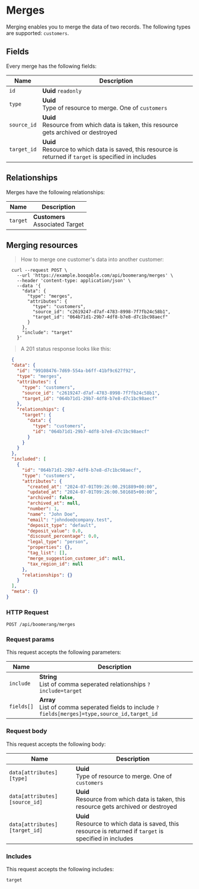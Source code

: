 # Merges

Merging enables you to merge the data of two records. The following types are supported: `customers`.

## Fields
Every merge has the following fields:

Name | Description
-- | --
`id` | **Uuid** `readonly`<br>
`type` | **Uuid** <br>Type of resource to merge. One of `customers`
`source_id` | **Uuid** <br>Resource from which data is taken, this resource gets archived or destroyed
`target_id` | **Uuid** <br>Resource to which data is saved, this resource is returned if `target` is specified in includes


## Relationships
Merges have the following relationships:

Name | Description
-- | --
`target` | **Customers**<br>Associated Target


## Merging resources



> How to merge one customer's data into another customer:

```shell
  curl --request POST \
    --url 'https://example.booqable.com/api/boomerang/merges' \
    --header 'content-type: application/json' \
    --data '{
      "data": {
        "type": "merges",
        "attributes": {
          "type": "customers",
          "source_id": "c2619247-d7af-4783-8998-7f7fb24c58b1",
          "target_id": "064b71d1-29b7-4df8-b7e8-d7c1bc98aecf"
        }
      },
      "include": "target"
    }'
```

> A 201 status response looks like this:

```json
  {
  "data": {
    "id": "99108476-7d69-554a-b6ff-41bf9c627f92",
    "type": "merges",
    "attributes": {
      "type": "customers",
      "source_id": "c2619247-d7af-4783-8998-7f7fb24c58b1",
      "target_id": "064b71d1-29b7-4df8-b7e8-d7c1bc98aecf"
    },
    "relationships": {
      "target": {
        "data": {
          "type": "customers",
          "id": "064b71d1-29b7-4df8-b7e8-d7c1bc98aecf"
        }
      }
    }
  },
  "included": [
    {
      "id": "064b71d1-29b7-4df8-b7e8-d7c1bc98aecf",
      "type": "customers",
      "attributes": {
        "created_at": "2024-07-01T09:26:00.291889+00:00",
        "updated_at": "2024-07-01T09:26:00.501685+00:00",
        "archived": false,
        "archived_at": null,
        "number": 1,
        "name": "John Doe",
        "email": "johndoe@company.test",
        "deposit_type": "default",
        "deposit_value": 0.0,
        "discount_percentage": 0.0,
        "legal_type": "person",
        "properties": {},
        "tag_list": [],
        "merge_suggestion_customer_id": null,
        "tax_region_id": null
      },
      "relationships": {}
    }
  ],
  "meta": {}
}
```

### HTTP Request

`POST /api/boomerang/merges`

### Request params

This request accepts the following parameters:

Name | Description
-- | --
`include` | **String** <br>List of comma seperated relationships `?include=target`
`fields[]` | **Array** <br>List of comma seperated fields to include `?fields[merges]=type,source_id,target_id`


### Request body

This request accepts the following body:

Name | Description
-- | --
`data[attributes][type]` | **Uuid** <br>Type of resource to merge. One of `customers`
`data[attributes][source_id]` | **Uuid** <br>Resource from which data is taken, this resource gets archived or destroyed
`data[attributes][target_id]` | **Uuid** <br>Resource to which data is saved, this resource is returned if `target` is specified in includes


### Includes

This request accepts the following includes:

`target`





